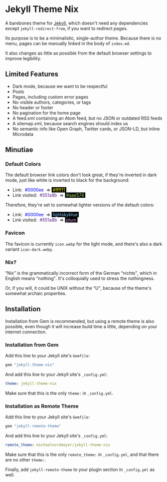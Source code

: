 # Jekyll Theme Nix

A barebones theme for [Jekyll](https://github.com/jekyll/jekyll), which doesn't need any dependencies except `jekyll-redirect-from`, if you want to redirect pages.

Its purpose is to be a minimalistic, single-author theme. Because there is no menu, pages can be manually linked in the body of `index.md`.

It also changes as little as possible from the default browser settings to improve legibility.

## Limited Features

- Dark mode, because we want to be respectful
- Posts
- Pages, including custom error pages
- No visible authors, categories, or tags
- No header or footer
- No pagination for the home page
- A feed.xml containing an Atom feed, but no JSON or outdated RSS feeds
- A sitemap.xml, because search engines should index us
- No semantic info like Open Graph, Twitter cards, or JSON-LD, but inline Microdata

## Minutiae

### Default Colors

The default browser link colors don't look great, if they're inverted in dark mode, just like white is inverted to black for the background:

- Link: <span style="background-color: white; color: #0000ee">&nbsp;#0000ee&nbsp;</span> => <span style="background-color: black; color: #ffff11">&nbsp;#ffff11&nbsp;</span>
- Link visited: <span style="background-color: white; color: #551a8b">&nbsp;#551a8b&nbsp;</span> => <span style="background-color: black; color: #aae574">&nbsp;#aae574&nbsp;</span>

Therefore, they're set to somewhat lighter versions of the default colors:

- Link: <span style="background-color: white; color: #0000ee">&nbsp;#0000ee&nbsp;</span> => <span style="background-color: black; color: lightskyblue">&nbsp;lightskyblue&nbsp;</span>
- Link visited: <span style="background-color: white; color: #551a8b">&nbsp;#551a8b&nbsp;</span> => <span style="background-color: black; color: plum">&nbsp;plum&nbsp;</span>

### Favicon

The favicon is currently `icon.webp` for the light mode, and there's also a dark variant `icon-dark.webp`.

### Nix?

<q>Nix</q> is the grammatically incorrect form of the German <q>nichts</q>, which in English means <q>nothing</q>. It's colloquially used to stress the nothingness.

Or, if you will, it could be UNIX without the <q>U</q>, because of the theme's somewhat archaic properties.

## Installation

Installation from Gem is recommended, but using a remote theme is also possible, even though it will increase build time a little, depending on your internet connection.

### Installation from Gem

Add this line to your Jekyll site's `Gemfile`:

```ruby
gem "jekyll-theme-nix"
```

And add this line to your Jekyll site's `_config.yml`:

```yaml
theme: jekyll-theme-nix
```

Make sure that this is the only `theme:` in `_config.yml`.

### Installation as Remote Theme

Add this line to your Jekyll site's `Gemfile`:

```ruby
gem "jekyll-remote-theme"
```

And add this line to your Jekyll site's `_config.yml`:

```yaml
remote_theme: michaelnordmeyer/jekyll-theme-nix
```

Make sure that this is the only `remote_theme:` in `_config.yml`, and that there are no other `theme:`.

Finally, add `jekyll-remote-theme` to your plugin section in `_config.yml` as well.
